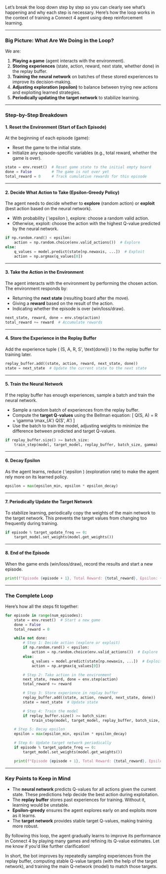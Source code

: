 Let’s break the loop down step by step so you can clearly see what’s happening and why each step is necessary. Here’s how the loop works in the context of training a Connect 4 agent using deep reinforcement learning.

---

### **Big Picture: What Are We Doing in the Loop?**
We are:
1. **Playing a game** (agent interacts with the environment).
2. **Storing experiences** (state, action, reward, next state, whether done) in the replay buffer.
3. **Training the neural network** on batches of these stored experiences to improve its decision-making.
4. **Adjusting exploration (epsilon)** to balance between trying new actions and exploiting learned strategies.
5. **Periodically updating the target network** to stabilize learning.

---

### **Step-by-Step Breakdown**

#### **1. Reset the Environment (Start of Each Episode)**
At the beginning of each episode (game):
- Reset the game to the initial state.
- Initialize any episode-specific variables (e.g., total reward, whether the game is over).

```python
state = env.reset()  # Reset game state to the initial empty board
done = False         # The game is not over yet
total_reward = 0     # Track cumulative rewards for this episode
```

---

#### **2. Decide What Action to Take (Epsilon-Greedy Policy)**
The agent needs to decide whether to **explore** (random action) or **exploit** (best action based on the neural network).

- With probability \( \epsilon \), explore: choose a random valid action.
- Otherwise, exploit: choose the action with the highest Q-value predicted by the neural network.

```python
if np.random.rand() < epsilon:
    action = np.random.choice(env.valid_actions())  # Explore
else:
    q_values = model.predict(state[np.newaxis, ...])  # Exploit
    action = np.argmax(q_values[0])
```

---

#### **3. Take the Action in the Environment**
The agent interacts with the environment by performing the chosen action. The environment responds by:
- Returning the **next state** (resulting board after the move).
- Giving a **reward** based on the result of the action.
- Indicating whether the episode is over (win/loss/draw).

```python
next_state, reward, done = env.step(action)
total_reward += reward  # Accumulate rewards
```

---

#### **4. Store the Experience in the Replay Buffer**
Add the experience tuple \( (S, A, R, S', \text{done}) \) to the replay buffer for training later.

```python
replay_buffer.add((state, action, reward, next_state, done))
state = next_state  # Update the current state to the next state
```

---

#### **5. Train the Neural Network**
If the replay buffer has enough experiences, sample a batch and train the neural network.

- Sample a random batch of experiences from the replay buffer.
- Compute the **target Q-values** using the Bellman equation:
  \[
  Q(S, A) = R + \gamma \max_{A'} Q(S', A')
  \]
- Use the batch to train the model, adjusting weights to minimize the difference between predicted and target Q-values.

```python
if replay_buffer.size() >= batch_size:
    train_step(model, target_model, replay_buffer, batch_size, gamma)
```

---

#### **6. Decay Epsilon**
As the agent learns, reduce \( \epsilon \) (exploration rate) to make the agent rely more on its learned policy.

```python
epsilon = max(epsilon_min, epsilon * epsilon_decay)
```

---

#### **7. Periodically Update the Target Network**
To stabilize learning, periodically copy the weights of the main network to the target network. This prevents the target values from changing too frequently during training.

```python
if episode % target_update_freq == 0:
    target_model.set_weights(model.get_weights())
```

---

#### **8. End of the Episode**
When the game ends (win/loss/draw), record the results and start a new episode.

```python
print(f"Episode {episode + 1}, Total Reward: {total_reward}, Epsilon: {epsilon:.2f}")
```

---

### **The Complete Loop**
Here’s how all the steps fit together:

```python
for episode in range(num_episodes):
    state = env.reset()  # Start a new game
    done = False
    total_reward = 0

    while not done:
        # Step 1: Decide action (explore or exploit)
        if np.random.rand() < epsilon:
            action = np.random.choice(env.valid_actions())  # Explore
        else:
            q_values = model.predict(state[np.newaxis, ...])  # Exploit
            action = np.argmax(q_values[0])

        # Step 2: Take action in the environment
        next_state, reward, done = env.step(action)
        total_reward += reward

        # Step 3: Store experience in replay buffer
        replay_buffer.add((state, action, reward, next_state, done))
        state = next_state  # Update state

        # Step 4: Train the model
        if replay_buffer.size() >= batch_size:
            train_step(model, target_model, replay_buffer, batch_size, gamma)

    # Step 5: Decay epsilon
    epsilon = max(epsilon_min, epsilon * epsilon_decay)

    # Step 6: Update target network periodically
    if episode % target_update_freq == 0:
        target_model.set_weights(model.get_weights())

    print(f"Episode {episode + 1}, Total Reward: {total_reward}, Epsilon: {epsilon:.2f}")
```

---

### **Key Points to Keep in Mind**
- The **neural network** predicts Q-values for all actions given the current state. These predictions help decide the best action during exploitation.
- The **replay buffer** stores past experiences for training. Without it, learning would be unstable.
- **Epsilon-greedy** ensures the agent explores early on and exploits more as it learns.
- The **target network** provides stable target Q-values, making training more robust.

By following this loop, the agent gradually learns to improve its performance in Connect 4 by playing many games and refining its Q-value estimates. Let me know if you'd like further clarification!

In short, the bot improves by repeatedly sampling experiences from the replay buffer, computing stable Q-value targets (with the help of the target network), and training the main Q-network (model) to match those targets.